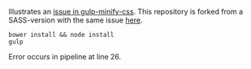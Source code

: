 Illustrates an [issue in gulp-minify-css](https://github.com/murphydanger/gulp-minify-css/issues/80). This repository is forked from a SASS-version with the same issue [here](https://github.com/mik-laj/gulp-minify-css-error).

```
bower install && node install
gulp
```

Error occurs in pipeline at line 26.
